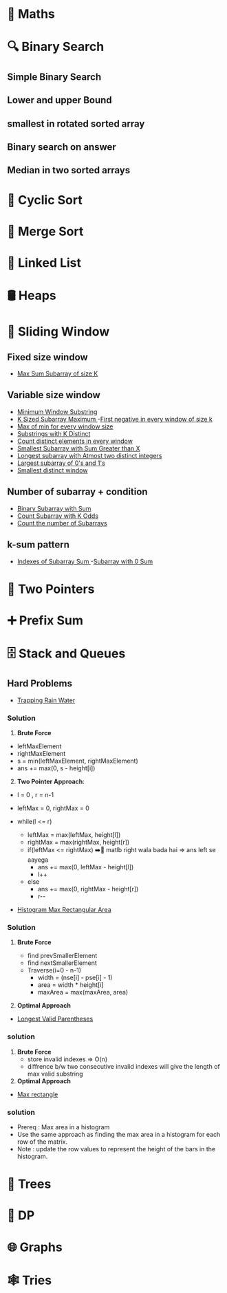 # 📐 Maths

# 🔍 Binary Search

## Simple Binary Search
## Lower and upper Bound
## smallest in rotated sorted array
## Binary search on answer
## Median in two sorted arrays

# 🔁 Cyclic Sort

# 🔀 Merge Sort

# 🔗 Linked List

# 🛢️ Heaps

# 🚪 Sliding Window

## Fixed size window
- [Max Sum Subarray of size K
](https://www.geeksforgeeks.org/problems/max-sum-subarray-of-size-k5313/1?page=1&category=CPP,sliding-window&sortBy=submissions)
## Variable size window
- [Minimum Window Substring
](https://www.geeksforgeeks.org/problems/smallest-window-in-a-string-containing-all-the-characters-of-another-string-1587115621/1?page=1&category=sliding-window&difficulty=Hard&sortBy=submissions)
- [K Sized Subarray Maximum
](https://www.geeksforgeeks.org/problems/maximum-of-all-subarrays-of-size-k3101/1?page=1&category=CPP,sliding-window&sortBy=submissions)
-[First negative in every window of size k
](https://www.geeksforgeeks.org/problems/first-negative-integer-in-every-window-of-size-k3345/1?page=1&category=CPP,sliding-window&sortBy=submissions) 
- [Max of min for every window size
](https://www.geeksforgeeks.org/problems/maximum-of-minimum-for-every-window-size3453/1?page=2&category=CPP,sliding-window&sortBy=submissions)
- [Substrings with K Distinct
](https://www.geeksforgeeks.org/problems/count-number-of-substrings4528/1?page=1&category=CPP,sliding-window&sortBy=submissions)
- [Count distinct elements in every window
](https://www.geeksforgeeks.org/problems/count-distinct-elements-in-every-window/1?page=1&category=CPP,sliding-window&sortBy=submissions)
- [Smallest Subarray with Sum Greater than X
](https://www.geeksforgeeks.org/problems/smallest-subarray-with-sum-greater-than-x5651/1?page=1&category=CPP,sliding-window&sortBy=submissions)
- [Longest subarray with Atmost two distinct integers
](https://www.geeksforgeeks.org/problems/fruit-into-baskets-1663137462/1?page=1&category=CPP,sliding-window&sortBy=submissions)
- [Largest subarray of 0's and 1's
](https://www.geeksforgeeks.org/problems/largest-subarray-of-0s-and-1s/1?page=1&category=CPP,sliding-window&sortBy=submissions)
- [Smallest distinct window
](https://www.geeksforgeeks.org/problems/smallest-distant-window3132/1?page=1&category=CPP,sliding-window&sortBy=submissions)
## Number of subarray + condition
- [Binary Subarray with Sum
](https://www.geeksforgeeks.org/problems/binary-subarray-with-sum/1)
- [Count Subarray with K Odds
](https://www.geeksforgeeks.org/problems/count-subarray-with-k-odds/1)
- [Count the number of Subarrays
](https://www.geeksforgeeks.org/problems/count-the-number-of-subarrays/1?page=1&category=sliding-window&difficulty=Hard&sortBy=submissions)

## k-sum pattern

- [Indexes of Subarray Sum
](https://www.geeksforgeeks.org/problems/subarray-with-given-sum-1587115621/1?page=1&category=CPP,sliding-window&sortBy=submissions)
-[Subarray with 0 Sum
](https://www.geeksforgeeks.org/problems/subarray-with-0-sum-1587115621/1?page=1&category=CPP,sliding-window&sortBy=submissions)

# 👬 Two Pointers

# ➕ Prefix Sum

# 🗄️ Stack and Queues

## Hard Problems
- [Trapping Rain Water](https://www.geeksforgeeks.org/problems/trapping-rain-water-1587115621/1?page=1&category=CPP,stack&sortBy=submissions)

### Solution
1. **Brute Force**
- leftMaxElement
- rightMaxElement
- s = min(leftMaxElement, rightMaxElement)
- ans += max(0, s - height[i])

2. **Two Pointer Approach**: 
- l = 0 , r = n-1
- leftMax = 0, rightMax = 0
- while(l <= r)
    - leftMax = max(leftMax, height[l])
    - rightMax = max(rightMax, height[r])
    - if(leftMax <= rightMax)  ➡️🤔 matlb right wala bada hai => ans left se aayega
        - ans += max(0, leftMax - height[l])
        - l++
    - else
        - ans += max(0, rightMax - height[r])
        - r--


- [Histogram Max Rectangular Area](https://www.geeksforgeeks.org/problems/maximum-rectangular-area-in-a-histogram-1587115620/1?page=1&category=Stack,Queue&difficulty=Hard&sortBy=submissions)
### Solution
1. **Brute Force**
   - find prevSmallerElement
   - find nextSmallerElement
   - Traverse(i=0 - n-1)
        - width = (nse[i] - pse[i] - 1)
        - area = width * height[i]
        - maxArea = max(maxArea, area)

2. **Optimal Approach**


- [Longest Valid Parentheses](https://www.geeksforgeeks.org/problems/longest-valid-parentheses5657/1?page=1&category=Stack,Queue&difficulty=Hard&sortBy=submissions)

### solution
1. **Brute Force**
   - store invalid indexes => O(n)
   - diffrence b/w two consecutive invalid indexes will give the length of max valid substring
2. **Optimal Approach**


- [Max rectangle](https://www.geeksforgeeks.org/problems/max-rectangle/1?page=1&category=Stack,Queue&difficulty=Hard&sortBy=submissions)

### solution
- Prereq : Max area in a histogram
- Use the same approach as finding the max area in a histogram for each row of the matrix.
- Note : update the row values to represent the height of the bars in the histogram.



# 🌳 Trees

# 🧠 DP

# 🌐 Graphs

# 🕸️ Tries
